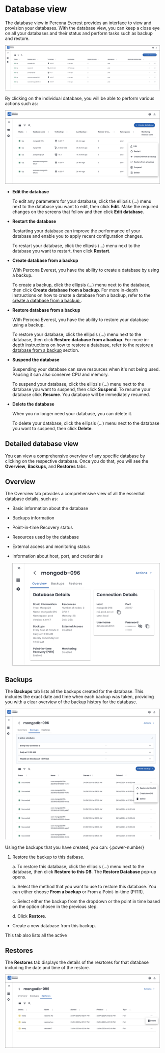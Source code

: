 # Database view

The database view in Percona Everest provides an interface to view and provision your databases. With the database view, you can keep a close eye on all your databases and their status and perform tasks such as backup and restore.


   ![!image](../images/database_view.png)

By clicking on the individual database, you will be able to perform various actions such as:

   ![!image](../images/database_view_actions.png)


 - **Edit the database**
    
    To edit any parameters for your database, click the ellipsis (...) menu next to the database you want to edit, then click **Edit**. Make the required changes on the screens that follow and then click **Edit database**.

 -  **Restart the database**

     Restarting your database can improve the performance of your database and enable you to apply recent configuration changes. 
    
     To restart your database, click the ellipsis (...) menu next to the database you want to restart, then click **Restart**. 


 - **Create database from a backup**

    With Percona Everest, you have the ability to create a database by using a backup. 
    
    To create a backup, click the ellipsis (…) menu next to the database, then click **Create database from a backup**. For more in-depth instructions on how to create a database from a backup, refer to the [create a database from a backup ](createBackups/create_new_database.md).

 - **Restore database from a backup**

     With Percona Everest, you have the ability to restore your database using a backup. 
    
     To restore your database, click the ellipsis (...) menu next to the database, then click **Restore database from a backup**. For more in-depth instructions on how to restore a database, refer to the [restore a database from a backup](createBackups/RestoreBackup.md) section.


 - **Suspend the database**

     Suspending your database can save resources when it's not being used. Pausing it can also conserve CPU and memory. 
    
     To suspend your database, click the ellipsis (...) menu next to the database you want to suspend, then click **Suspend**. To resume your database click **Resume**. You database will be immediately resumed.

 - **Delete the database**

     When you no longer need your database, you can delete it. 
    
     To delete your database, click the ellipsis (...) menu next to the database you want to suspend, then click **Delete**.


## Detailed database view

You can view a comprehensive overview of any specific database by clicking on the respective database. Once you do that, you will see the **Overview**, **Backups**, and **Restores** tabs.

## Overview

The Overview tab provides a comprehensive view of all the essential database details, such as:

- Basic information about the database
- Backups information
- Point-in-time Recovery status
- Resources used by the database
- External access and monitoring status
- Information about host, port, and credentials

    ![!image](../images/database_details.png)


## Backups

The **Backups** tab lists all the backups created for the database. This includes the exact date and time when each backup was taken, providing you with a clear overview of the backup history for the database.

![!image](../images/database_backups.png)

Using the backups that you have created, you can:
{.power-number}

1. Restore the backup to this datbase. 

    a. To restore this database, click the ellipsis (...) menu next to the database, then click **Restore to this DB**. The **Restore Database** pop-up opens.

    b. Select the method that you want to use to restore this database. You can either choose **From a backup** or From a Point-in-time (PITR).

    c. Select either the backup from the dropdown or the point in time based on the option chosen in the previous step.
    
    d. Click **Restore**.



- Create a new database from this backup. 

This tab also lists all the active 



## Restores

The **Restores** tab displays the details of the resrtores for that database including the date and time of the restore.

![!image](../images/database_restores.png)
